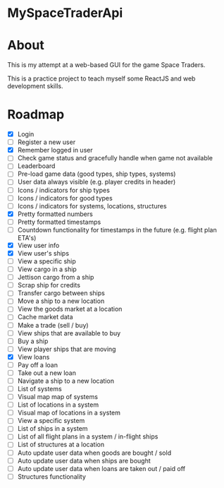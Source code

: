 # MySpaceTraderApi
 
# About
This is my attempt at a web-based GUI for the game Space Traders.

This is a practice project to teach myself some ReactJS and web development skills.

# Roadmap

* [x] Login
* [ ] Register a new user
* [x] Remember logged in user
* [ ] Check game status and gracefully handle when game not available
* [ ] Leaderboard
* [ ] Pre-load game data (good types, ship types, systems)
* [ ] User data always visible (e.g. player credits in header)
* [ ] Icons / indicators for ship types
* [ ] Icons / indicators for good types
* [ ] Icons / indicators for systems, locations, structures
* [x] Pretty formatted numbers
* [ ] Pretty formatted timestamps
* [ ] Countdown functionality for timestamps in the future (e.g. flight plan ETA's)
* [x] View user info
* [x] View user's ships
* [ ] View a specific ship
* [ ] View cargo in a ship
* [ ] Jettison cargo from a ship
* [ ] Scrap ship for credits
* [ ] Transfer cargo between ships
* [ ] Move a ship to a new location
* [ ] View the goods market at a location
* [ ] Cache market data
* [ ] Make a trade (sell / buy)
* [ ] View ships that are available to buy
* [ ] Buy a ship
* [ ] View player ships that are moving
* [x] View loans
* [ ] Pay off a loan
* [ ] Take out a new loan
* [ ] Navigate a ship to a new location
* [ ] List of systems
* [ ] Visual map map of systems
* [ ] List of locations in a system
* [ ] Visual map of locations in a system
* [ ] View a specific system
* [ ] List of ships in a system
* [ ] List of all flight plans in a system / in-flight ships
* [ ] List of structures at a location
* [ ] Auto update user data when goods are bought / sold
* [ ] Auto update user data when ships are bought
* [ ] Auto update user data when loans are taken out / paid off
* [ ] Structures functionality
